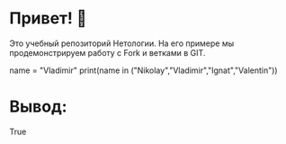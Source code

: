 # Привет! 👋

Это учебный репозиторий Нетологии. На его примере мы продемонстрируем работу с Fork и ветками в GIT. 

name = "Vladimir"
print(name in ("Nikolay","Vladimir","Ignat","Valentin"))
# Вывод:
True